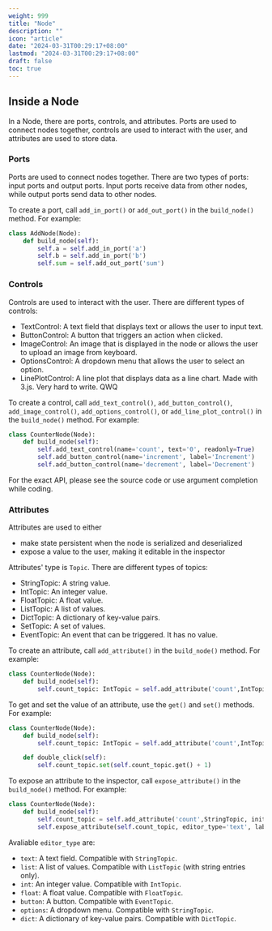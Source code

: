 ```yaml
---
weight: 999
title: "Node"
description: ""
icon: "article"
date: "2024-03-31T00:29:17+08:00"
lastmod: "2024-03-31T00:29:17+08:00"
draft: false
toc: true
---
```


## Inside a Node

In a Node, there are ports, controls, and attributes. Ports are used to connect nodes together, controls are used to interact with the user, and attributes are used to store data.

### Ports

Ports are used to connect nodes together. There are two types of ports: input ports and output ports. Input ports receive data from other nodes, while output ports send data to other nodes.

To create a port, call `add_in_port()` or `add_out_port()` in the `build_node()` method. For example:

```python
class AddNode(Node):
    def build_node(self):
        self.a = self.add_in_port('a')
        self.b = self.add_in_port('b')
        self.sum = self.add_out_port('sum')
```

### Controls

Controls are used to interact with the user. There are different types of controls:

- TextControl: A text field that displays text or allows the user to input text.
- ButtonControl: A button that triggers an action when clicked.
- ImageControl: An image that is displayed in the node or allows the user to upload an image from keyboard.
- OptionsControl: A dropdown menu that allows the user to select an option.
- LinePlotControl: A line plot that displays data as a line chart. Made with 3.js. Very hard to write. QWQ

To create a control, call `add_text_control()`, `add_button_control()`, `add_image_control()`, `add_options_control()`, or `add_line_plot_control()` in the `build_node()` method. For example:

```python
class CounterNode(Node):
    def build_node(self):
        self.add_text_control(name='count', text='0', readonly=True)
        self.add_button_control(name='increment', label='Increment')
        self.add_button_control(name='decrement', label='Decrement')
```

For the exact API, please see the source code or use argument completion while coding.

### Attributes

Attributes are used to either
-   make state persistent when the node is serialized and deserialized
-   expose a value to the user, making it editable in the inspector

Attributes' type is `Topic`. There are different types of topics:

- StringTopic: A string value.
- IntTopic: An integer value.
- FloatTopic: A float value.
- ListTopic: A list of values.
- DictTopic: A dictionary of key-value pairs.
- SetTopic: A set of values.
- EventTopic: An event that can be triggered. It has no value.

To create an attribute, call `add_attribute()` in the `build_node()` method. For example:

```python
class CounterNode(Node):
    def build_node(self):
        self.count_topic: IntTopic = self.add_attribute('count',IntTopic,init_value=0)
```

To get and set the value of an attribute, use the `get()` and `set()` methods. For example:

```python
class CounterNode(Node):
    def build_node(self):
        self.count_topic: IntTopic = self.add_attribute('count',IntTopic,init_value=0)

    def double_click(self):
        self.count_topic.set(self.count_topic.get() + 1)
```

To expose an attribute to the inspector, call `expose_attribute()` in the `build_node()` method. For example:

```python
class CounterNode(Node):
    def build_node(self):
        self.count_topic = self.add_attribute('count',StringTopic, init_value=0)
        self.expose_attribute(self.count_topic, editor_type='text', label='Count')
```

Avaliable `editor_type` are:
-   `text`: A text field. Compatible with `StringTopic`.
-   `list`: A list of values. Compatible with `ListTopic` (with string entries only).
-   `int`: An integer value. Compatible with `IntTopic`.
-   `float`: A float value. Compatible with `FloatTopic`.
-   `button`: A button. Compatible with `EventTopic`.
-   `options`: A dropdown menu. Compatible with `StringTopic`.
-   `dict`: A dictionary of key-value pairs. Compatible with `DictTopic`.